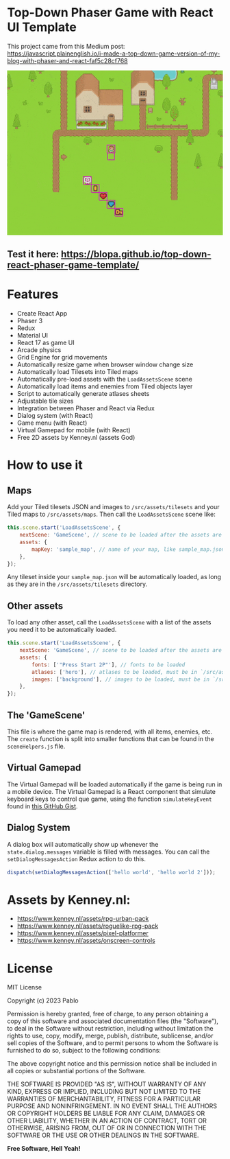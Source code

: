# Top-Down Phaser Game with React UI Template

This project came from this Medium post: https://javascript.plainenglish.io/i-made-a-top-down-game-version-of-my-blog-with-phaser-and-react-faf5c28cf768

<img src="/source_files/game_sample.gif?raw=true" width="890px" />

## Test it here: https://blopa.github.io/top-down-react-phaser-game-template/

# Features
- Create React App
- Phaser 3
- Redux
- Material UI
- React 17 as game UI
- Arcade physics
- Grid Engine for grid movements
- Automatically resize game when browser window change size
- Automatically load Tilesets into Tiled maps
- Automatically pre-load assets with the `LoadAssetsScene` scene
- Automatically load items and enemies from Tiled objects layer
- Script to automatically generate atlases sheets
- Adjustable tile sizes
- Integration between Phaser and React via Redux
- Dialog system (with React)
- Game menu (with React)
- Virtual Gamepad for mobile (with React)
- Free 2D assets by Kenney.nl (assets God)

# How to use it

## Maps
Add your Tiled tilesets JSON and images to `/src/assets/tilesets` and your Tiled maps to `/src/assets/maps`. Then call the `LoadAssetsScene` scene like:

```javascript
this.scene.start('LoadAssetsScene', {
    nextScene: 'GameScene', // scene to be loaded after the assets are loaded
    assets: {
        mapKey: 'sample_map', // name of your map, like sample_map.json in this case
    },
});
```

Any tileset inside your `sample_map.json` will be automatically loaded, as long as they are in the `/src/assets/tilesets` directory.

## Other assets
To load any other asset, call the `LoadAssetsScene` with a list of the assets you need it to be automatically loaded.

```javascript
this.scene.start('LoadAssetsScene', {
    nextScene: 'GameScene', // scene to be loaded after the assets are loaded
    assets: {
        fonts: ['"Press Start 2P"'], // fonts to be loaded
        atlases: ['hero'], // atlases to be loaded, must be in `/src/assets/atlases/generated/` as hero.json and hero.png
        images: ['background'], // images to be loaded, must be in `/src/assets/images` as background.png
    },
});
```

## The 'GameScene'
This file is where the game map is rendered, with all items, enemies, etc. The `create` function is split into smaller functions that can be found in the `sceneHelpers.js` file.

## Virtual Gamepad
The Virtual Gamepad will be loaded automatically if the game is being run in a mobile device. The Virtual Gamepad is a React component that simulate keyboard keys to control que game, using the function `simulateKeyEvent` found in [this GitHub Gist](https://gist.github.com/GlauberF/d8278ce3aa592389e6e3d4e758e6a0c2).

## Dialog System
A dialog box will automatically show up whenever the `state.dialog.messages` variable is filled with messages. You can call the `setDialogMessagesAction` Redux action to do this.

```javascript
dispatch(setDialogMessagesAction(['hello world', 'hello world 2']));
```

# Assets by Kenney.nl:
- https://www.kenney.nl/assets/rpg-urban-pack
- https://www.kenney.nl/assets/roguelike-rpg-pack
- https://www.kenney.nl/assets/pixel-platformer
- https://www.kenney.nl/assets/onscreen-controls

# License
MIT License

Copyright (c) 2023 Pablo

Permission is hereby granted, free of charge, to any person obtaining a copy of this software and associated documentation files (the "Software"), to deal in the Software without restriction, including without limitation the rights to use, copy, modify, merge, publish, distribute, sublicense, and/or sell copies of the Software, and to permit persons to whom the Software is furnished to do so, subject to the following conditions:

The above copyright notice and this permission notice shall be included in all copies or substantial portions of the Software.

THE SOFTWARE IS PROVIDED "AS IS", WITHOUT WARRANTY OF ANY KIND, EXPRESS OR IMPLIED, INCLUDING BUT NOT LIMITED TO THE WARRANTIES OF MERCHANTABILITY, FITNESS FOR A PARTICULAR PURPOSE AND NONINFRINGEMENT. IN NO EVENT SHALL THE AUTHORS OR COPYRIGHT HOLDERS BE LIABLE FOR ANY CLAIM, DAMAGES OR OTHER LIABILITY, WHETHER IN AN ACTION OF CONTRACT, TORT OR OTHERWISE, ARISING FROM, OUT OF OR IN CONNECTION WITH THE SOFTWARE OR THE USE OR OTHER DEALINGS IN THE SOFTWARE.

**Free Software, Hell Yeah!**
